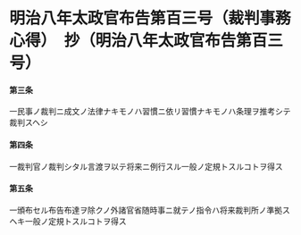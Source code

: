 # 明治八年太政官布告第百三号（裁判事務心得）　抄（明治八年太政官布告第百三号）
#### 第三条
一民事ノ裁判ニ成文ノ法律ナキモノハ習慣ニ依リ習慣ナキモノハ条理ヲ推考シテ裁判スヘシ
#### 第四条
一裁判官ノ裁判シタル言渡ヲ以テ将来ニ例行スル一般ノ定規トスルコトヲ得ス
#### 第五条
一頒布セル布告布達ヲ除クノ外諸官省随時事ニ就テノ指令ハ将来裁判所ノ準拠スヘキ一般ノ定規トスルコトヲ得ス
